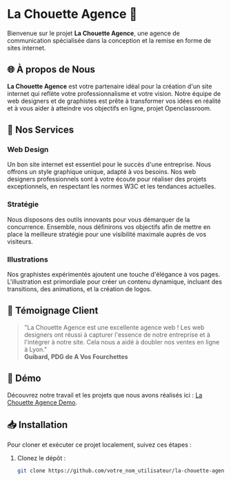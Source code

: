 # La Chouette Agence 🦉

Bienvenue sur le projet **La Chouette Agence**, une agence de communication spécialisée dans la conception et la remise en forme de sites internet.

## 🌐 À propos de Nous

**La Chouette Agence** est votre partenaire idéal pour la création d'un site internet qui reflète votre professionnalisme et votre vision. Notre équipe de web designers et de graphistes est prête à transformer vos idées en réalité et à vous aider à atteindre vos objectifs en ligne, projet Openclassroom.

## 🎨 Nos Services

### Web Design
Un bon site internet est essentiel pour le succès d'une entreprise. Nous offrons un style graphique unique, adapté à vos besoins. Nos web designers professionnels sont à votre écoute pour réaliser des projets exceptionnels, en respectant les normes W3C et les tendances actuelles.

### Stratégie
Nous disposons des outils innovants pour vous démarquer de la concurrence. Ensemble, nous définirons vos objectifs afin de mettre en place la meilleure stratégie pour une visibilité maximale auprès de vos visiteurs.

### Illustrations
Nos graphistes expérimentés ajoutent une touche d'élégance à vos pages. L'illustration est primordiale pour créer un contenu dynamique, incluant des transitions, des animations, et la création de logos.

## 💬 Témoignage Client

> "La Chouette Agence est une excellente agence web ! Les web designers ont réussi à capturer l'essence de notre entreprise et à l'intégrer à notre site. Cela nous a aidé à doubler nos ventes en ligne à Lyon."  
> **Guibard, PDG de A Vos Fourchettes**

## 🚀 Démo

Découvrez notre travail et les projets que nous avons réalisés ici : [La Chouette Agence Demo](URL_DE_LA_DEMO).

## 📥 Installation

Pour cloner et exécuter ce projet localement, suivez ces étapes :

1. Clonez le dépôt :
   ```bash
   git clone https://github.com/votre_nom_utilisateur/la-chouette-agence.git
